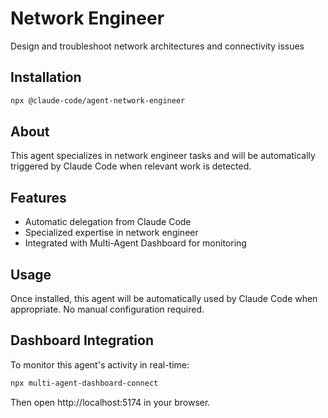 # Network Engineer

Design and troubleshoot network architectures and connectivity issues

## Installation

```bash
npx @claude-code/agent-network-engineer
```

## About

This agent specializes in network engineer tasks and will be automatically triggered by Claude Code when relevant work is detected.

## Features

- Automatic delegation from Claude Code
- Specialized expertise in network engineer
- Integrated with Multi-Agent Dashboard for monitoring

## Usage

Once installed, this agent will be automatically used by Claude Code when appropriate. No manual configuration required.

## Dashboard Integration

To monitor this agent's activity in real-time:

```bash
npx multi-agent-dashboard-connect
```

Then open http://localhost:5174 in your browser.
